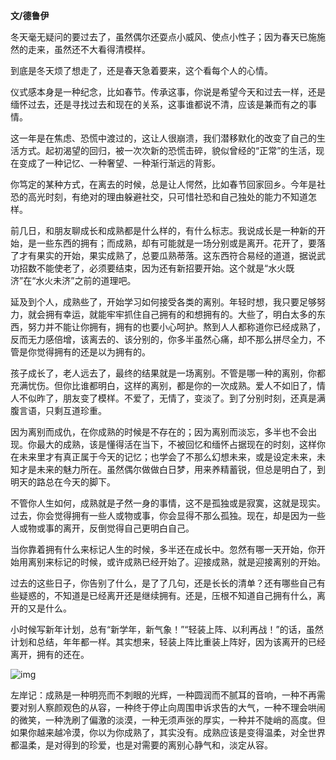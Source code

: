 **文/德鲁伊**

冬天毫无疑问的要过去了，虽然偶尔还耍点小威风、使点小性子；因为春天已施施然的走来，虽然还不大看得清模样。

到底是冬天烦了想走了，还是春天急着要来，这个看每个人的心情。

仪式感本身是一种纪念，比如春节。传承这事，你说是希望今天和过去一样，还是缅怀过去，还是寻找过去和现在的关系，这事谁都说不清，应该是兼而有之的事情。

这一年是在焦虑、恐慌中渡过的，这让人很崩溃，我们潜移默化的改变了自己的生活方式。起初渴望的回归，被一次次新的恐慌击碎，貌似曾经的“正常”的生活，现在变成了一种记忆、一种奢望、一种渐行渐远的背影。

你笃定的某种方式，在离去的时候，总是让人愕然，比如春节回家回乡。今年是社恐的高光时刻，有绝对的理由躲避社交，只可惜社恐和自己独处的能力不知道怎样。

前几日，和朋友聊成长和成熟都是什么样的，有什么标志。我说成长是一种新的开始，是一些东西的拥有；而成熟，却有可能就是一场分别或是离开。花开了，要落了才有果实的开始，果实成熟了，总要瓜熟蒂落。这东西符合易经的道道，据说武功招数不能使老了，必须要结束，因为还有新招要开始。这个就是“水火既济”在“水火未济”之前的道理吧。

延及到个人，成熟些了，开始学习如何接受各类的离别。年轻时想，我只要足够努力，就会拥有幸运，就能牢牢抓住自己拥有的和想拥有的。大些了，明白太多的东西，努力并不能让你拥有，拥有的也要小心呵护。熬到人人都称道你已经成熟了，反而无力感倍增，该离去的、该分别的，你多半虽然心痛，却不那么拼尽全力，不管是你觉得拥有的还是以为拥有的。

孩子成长了，老人远去了，最终的结果就是一场离别。不管是哪一种的离别，你都充满忧伤。但你比谁都明白，这样的离别，都是你的一次成熟。爱人不如旧了，情人不似昨了，朋友变了模样。不爱了，无情了，变淡了。到了分别时刻，还真是满腹言语，只剩互道珍重。

因为离别而成仇，在你成熟的时候是不存在的；因为离别而淡忘，多半也不会出现。你最大的成熟，该是懂得活在当下，不被回忆和缅怀占据现在的时刻，这样你在未来里才有真正属于今天的记忆；也学会了不那么幻想未来，或是设定未来，未知才是未来的魅力所在。虽然偶尔做做白日梦，用来养精蓄锐，但总是明白了，到明天的路总在今天的脚下。

不管你人生如何，成熟就是孑然一身的事情，这不是孤独或是寂寞，这就是现实。过去，你会觉得拥有一些人或物或事，你会显得不那么孤独。现在，却是因为一些人或物或事的离开，反倒觉得自己更明白自己。

当你靠着拥有什么来标记人生的时候，多半还在成长中。忽然有哪一天开始，你开始用离别来标记的时候，或许成熟已经开始了。迎接成熟，就是迎接离别的开始。

过去的这些日子，你告别了什么，是了了几句，还是长长的清单？还有哪些自己有些疑惑的，不知道是已经离开还是继续拥有。还是，压根不知道自己拥有什么，离开的又是什么。

小时候写新年计划，总有“新学年，新气象！”“轻装上阵、以利再战！”的话，虽然计划和总结，年年都一样。其实想来，轻装上阵比重装上阵好，因为该离开的已经离开，拥有的还在。

![img](http://www.zreading.cn/wp-content/uploads/2021/01/20210128-3.jpg)

左岸记：成熟是一种明亮而不刺眼的光辉，一种圆润而不腻耳的音响，一种不再需要对别人察颜观色的从容，一种终于停止向周围申诉求告的大气，一种不理会哄闹的微笑，一种洗刷了偏激的淡漠，一种无须声张的厚实，一种并不陡峭的高度。但如果你越来越冷漠，你以为你成熟了，其实没有。成熟应该是变得温柔，对全世界都温柔，是对得到的珍爱，也是对需要的离别心静气和，淡定从容。
